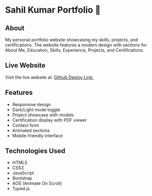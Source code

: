 # Sahil Kumar Portfolio 🚀

## About
My personal portfolio website showcasing my skills, projects, and certifications. The website features a modern design with sections for About Me, Education, Skills, Experience, Projects, and Certifications.

## Live Website
Visit the live website at: [Github Deploy Link: ](https://sahilkumar23.github.io/PORTFOLIO/)

## Features
- Responsive design
- Dark/Light mode toggle
- Project showcase with modals
- Certification display with PDF viewer
- Contact form
- Animated sections
- Mobile-friendly interface

## Technologies Used
- HTML5
- CSS3
- JavaScript
- Bootstrap
- AOS (Animate On Scroll)
- Typed.js
